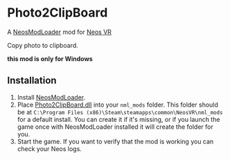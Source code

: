 # Photo2ClipBoard

A [NeosModLoader](https://github.com/zkxs/NeosModLoader) mod for [Neos VR](https://neos.com/)  

Copy photo to clipboard.

**this mod is only for Windows**

## Installation
1. Install [NeosModLoader](https://github.com/zkxs/NeosModLoader).
1. Place [Photo2ClipBoard.dll](https://github.com/rassi0429/Photo2ClipBoard/releases/latest/download/Photo2ClipBoard.dll) into your `nml_mods` folder. This folder should be at `C:\Program Files (x86)\Steam\steamapps\common\NeosVR\nml_mods` for a default install. You can create it if it's missing, or if you launch the game once with NeosModLoader installed it will create the folder for you.
1. Start the game. If you want to verify that the mod is working you can check your Neos logs.
